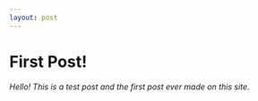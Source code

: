 ```yaml
---
layout: post
---
```

# First Post!
_Hello! This is a test post and the first post ever made on this site._
